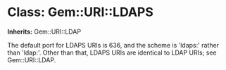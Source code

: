 # Class: Gem::URI::LDAPS
**Inherits:** Gem::URI::LDAP
    

The default port for LDAPS URIs is 636, and the scheme is 'ldaps:' rather than
'ldap:'. Other than that, LDAPS URIs are identical to LDAP URIs; see
Gem::URI::LDAP.




